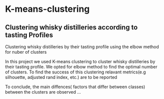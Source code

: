 # K-means-clustering

## Clustering whisky distilleries according to tasting Profiles

Clustering whisky distilleries by their tasting profile using the elbow method for nuber of clusters 

In this project we used K-means clustering to cluster whisky distilleries by their tasting profile.
We opted  for elbow method to find the optimal number of clusters.
To find the success of this clustering relavant metrics(e.g  silhouette, adjusted rand index, etc.) are to be reported

To conclude, the main diffences( factors that differ between classes) between the clusters are observed ...





